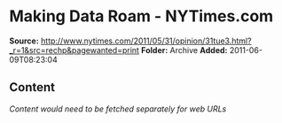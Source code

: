 # Making Data Roam - NYTimes.com

**Source:** http://www.nytimes.com/2011/05/31/opinion/31tue3.html?_r=1&src=rechp&pagewanted=print
**Folder:** Archive
**Added:** 2011-06-09T08:23:04




## Content
*Content would need to be fetched separately for web URLs*
